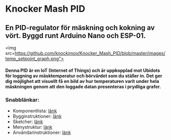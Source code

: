 # Knocker Mash PID
<h2>En PID-regulator för mäskning och kokning av vört.
Byggd runt Arduino Nano och ESP-01.</h2>

<img src=https://github.com/knockimov/Knocker_Mash_PID/blob/master/images/temp_setpoint_graph.png"></img>

<h4>Denna PID är en IoT (Internet of Things) och är uppkopplad mot Ubidots för loggning av mäsktemperatur och börvärdet som du ställer in.
Det ger dig möjlighet att visuellt få en bild av hur temperaturen varit under hela mäskningen genom att den loggade datan presenteras i
prydliga grafer.</h4>

<h3>Snabblänkar:</h3>
<ul>
<li>Komponentlista: <a href="https://github.com/knockimov/Knocker_Mash_PID/blob/master/COMPONENTS.md"> länk</a></li>
<li>Bygginstruktioner: <a href="https://github.com/knockimov/Knocker_Mash_PID/blob/master/BUILD.md"> länk</a></li>
<li>Sketcher: <a href="https://github.com/knockimov/Knocker_Mash_PID/tree/master/arduino"> länk</a></li>
<li>Menystruktur: <a href="https://github.com/knockimov/Knocker_Mash_PID/blob/master/MENU.md"> länk</a></li>
<li>Användarinstruktioner: <a href="https://github.com/knockimov/Knocker_Mash_PID/blob/master/GUIDE.md"> länk</a></li>
</ul>